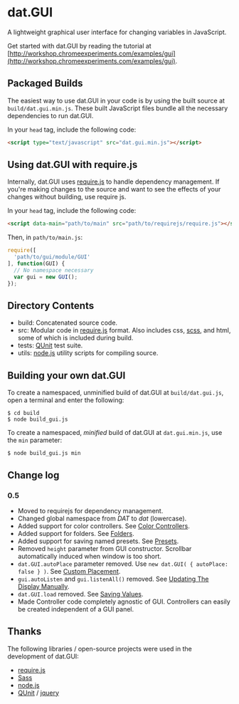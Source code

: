 # dat.GUI

A lightweight graphical user interface for changing variables in JavaScript.

Get started with dat.GUI by reading the tutorial at [http://workshop.chromeexperiments.com/examples/gui](http://workshop.chromeexperiments.com/examples/gui).

## Packaged Builds

The easiest way to use dat.GUI in your code is by using the built source at `build/dat.gui.min.js`. These built JavaScript files bundle all the necessary dependencies to run dat.GUI.

In your `head` tag, include the following code:

```html
<script type="text/javascript" src="dat.gui.min.js"></script>
```

## Using dat.GUI with require.js

Internally, dat.GUI uses [require.js](http://requirejs.org/) to handle dependency management. If you're making changes to the source and want to see the effects of your changes without building, use require js.

In your `head` tag, include the following code:

```html
<script data-main="path/to/main" src="path/to/requirejs/require.js"></script>
```

Then, in `path/to/main.js`:

```javascript
require([
  'path/to/gui/module/GUI'
], function(GUI) {
  // No namespace necessary
  var gui = new GUI();
});
```

## Directory Contents

* build: Concatenated source code.
* src: Modular code in [require.js](http://requirejs.org/) format. Also includes css, [scss](http://sass-lang.com/), and html, some of which is included during build.
* tests: [QUnit](https://github.com/jquery/qunit) test suite.
* utils: [node.js](http://nodejs.org/) utility scripts for compiling source.

## Building your own dat.GUI

To create a namespaced, unminified build of dat.GUI at `build/dat.gui.js`, open a terminal and enter the following:

```
$ cd build
$ node build_gui.js
```

To create a namespaced, _minified_ build of dat.GUI at `dat.gui.min.js`, use the `min` parameter:

```
$ node build_gui.js min
```

## Change log

### 0.5

* Moved to requirejs for dependency management.
* Changed global namespace from *DAT* to *dat* (lowercase).
* Added support for color controllers. See [Color Controllers](http://workshop.chromeexperiments.com/examples/gui/#4--Color-Controllers).
* Added support for folders. See [Folders](http://workshop.chromeexperiments.com/examples/gui/#3--Folders).
* Added support for saving named presets.  See [Presets](http://workshop.chromeexperiments.com/examples/gui/examples/gui/#6--Presets).
* Removed `height` parameter from GUI constructor. Scrollbar automatically induced when window is too short.
* `dat.GUI.autoPlace` parameter removed. Use `new dat.GUI( { autoPlace: false } )`. See [Custom Placement](http://workshop.chromeexperiments.com/examples/gui/#9--Custom-Placement).
* `gui.autoListen` and `gui.listenAll()` removed. See [Updating The Display Manually](http://workshop.chromeexperiments.com/examples/gui/#11--Updating-the-Display-Manually).
* `dat.GUI.load` removed. See [Saving Values](http://workshop.chromeexperiments.com/examples/gui/#5--Saving-Values).
* Made Controller code completely agnostic of GUI. Controllers can easily be created independent of a GUI panel.

## Thanks

The following libraries / open-source projects were used in the development of dat.GUI:

* [require.js](http://requirejs.org/)
* [Sass](http://sass-lang.com/)
* [node.js](http://nodejs.org/)
* [QUnit](https://github.com/jquery/qunit) / [jquery](http://jquery.com/)
